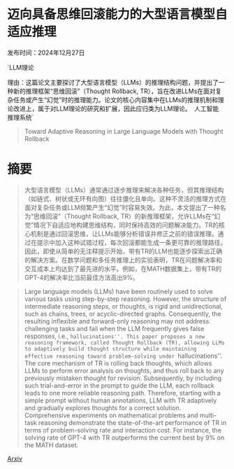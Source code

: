 # 迈向具备思维回滚能力的大型语言模型自适应推理

发布时间：2024年12月27日

`LLM理论

理由：这篇论文主要探讨了大型语言模型（LLMs）的推理结构问题，并提出了一种新的推理框架“思维回滚”（Thought Rollback, TR），旨在改进LLMs在面对复杂任务或产生“幻觉”时的推理能力。论文的核心内容集中在LLMs的推理机制和理论改进上，属于对LLM理论的研究和扩展，因此应归类为LLM理论。` `人工智能` `推理系统`

> Toward Adaptive Reasoning in Large Language Models with Thought Rollback

# 摘要

> 大型语言模型（LLMs）通常通过逐步推理来解决各种任务，但其推理结构（如链式、树状或无环有向图）往往僵化且单向。这种不灵活的推理方式在面对复杂任务或LLM频繁产生“幻觉”时容易失效。为此，本文提出了一种名为“思维回滚”（Thought Rollback, TR）的新推理框架，允许LLMs在“幻觉”情况下自适应地构建思维结构，同时保持高效的问题解决能力。TR的核心机制是通过回滚思维，让LLMs能够分析错误并修正之前的错误推理。通过在提示中加入这种试错过程，每次回滚都能生成一条更可靠的推理路径。因此，即使从简单的无注释提示开始，带有TR的LLM也能逐步探索出正确的解决方案。在数学问题和多任务推理上的实验表明，TR在问题解决率和交互成本上均达到了最先进的水平。例如，在MATH数据集上，带有TR的GPT-4的解决率比当前最佳方法高出9%。

> Large language models (LLMs) have been routinely used to solve various tasks using step-by-step reasoning. However, the structure of intermediate reasoning steps, or thoughts, is rigid and unidirectional, such as chains, trees, or acyclic-directed graphs. Consequently, the resulting inflexible and forward-only reasoning may not address challenging tasks and fail when the LLM frequently gives false responses, i.e., ``hallucinations''. This paper proposes a new reasoning framework, called Thought Rollback (TR), allowing LLMs to adaptively build thought structure while maintaining effective reasoning toward problem-solving under ``hallucinations''. The core mechanism of TR is rolling back thoughts, which allows LLMs to perform error analysis on thoughts, and thus roll back to any previously mistaken thought for revision. Subsequently, by including such trial-and-error in the prompt to guide the LLM, each rollback leads to one more reliable reasoning path. Therefore, starting with a simple prompt without human annotations, LLM with TR adaptively and gradually explores thoughts for a correct solution. Comprehensive experiments on mathematical problems and multi-task reasoning demonstrate the state-of-the-art performance of TR in terms of problem-solving rate and interaction cost. For instance, the solving rate of GPT-4 with TR outperforms the current best by $9\%$ on the MATH dataset.

[Arxiv](https://arxiv.org/abs/2412.19707)